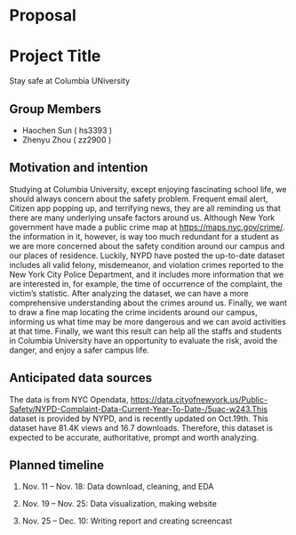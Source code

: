 Proposal
================

# Project Title

Stay safe at Columbia UNiversity

## Group Members

-   Haochen Sun ( hs3393 )
-   Zhenyu Zhou ( zz2900 )

## Motivation and intention

Studying at Columbia University, except enjoying fascinating school
life, we should always concern about the safety problem. Frequent email
alert, Citizen app popping up, and terrifying news, they are all
reminding us that there are many underlying unsafe factors around us.
Although New York government have made a public crime map at
<https://maps.nyc.gov/crime/>. the information in it, however, is way
too much redundant for a student as we are more concerned about the
safety condition around our campus and our places of residence. Luckily,
NYPD have posted the up-to-date dataset includes all valid felony,
misdemeanor, and violation crimes reported to the New York City Police
Department, and it includes more information that we are interested in,
for example, the time of occurrence of the complaint, the victim’s
statistic. After analyzing the dataset, we can have a more comprehensive
understanding about the crimes around us. Finally, we want to draw a
fine map locating the crime incidents around our campus, informing us
what time may be more dangerous and we can avoid activities at that
time. Finally, we want this result can help all the staffs and students
in Columbia University have an opportunity to evaluate the risk, avoid
the danger, and enjoy a safer campus life.

## Anticipated data sources

The data is from NYC Opendata,
<https://data.cityofnewyork.us/Public-Safety/NYPD-Complaint-Data-Current-Year-To-Date-/5uac-w243.This>
dataset is provided by NYPD, and is recently updated on Oct.19th. This
dataset have 81.4K views and 16.7 downloads. Therefore, this dataset is
expected to be accurate, authoritative, prompt and worth analyzing.

## Planned timeline

1.  Nov. 11 – Nov. 18: Data download, cleaning, and EDA

2.  Nov. 19 – Nov. 25: Data visualization, making website

3.  Nov. 25 – Dec. 10: Writing report and creating screencast
